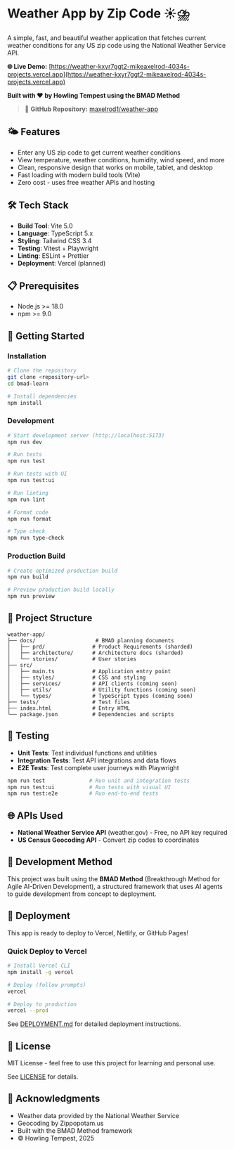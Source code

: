 # Weather App by Zip Code ☀️⛈️

A simple, fast, and beautiful weather application that fetches current weather conditions for any US zip code using the National Weather Service API.

**🌐 Live Demo:** [https://weather-kxyr7ggt2-mikeaxelrod-4034s-projects.vercel.app](https://weather-kxyr7ggt2-mikeaxelrod-4034s-projects.vercel.app)

**Built with ❤️ by Howling Tempest using the BMAD Method**

> 🔗 **GitHub Repository:** [maxelrod1/weather-app](https://github.com/maxelrod1/weather-app)

## 🌤️ Features

- Enter any US zip code to get current weather conditions
- View temperature, weather conditions, humidity, wind speed, and more
- Clean, responsive design that works on mobile, tablet, and desktop
- Fast loading with modern build tools (Vite)
- Zero cost - uses free weather APIs and hosting

## 🛠️ Tech Stack

- **Build Tool**: Vite 5.0
- **Language**: TypeScript 5.x
- **Styling**: Tailwind CSS 3.4
- **Testing**: Vitest + Playwright
- **Linting**: ESLint + Prettier
- **Deployment**: Vercel (planned)

## 📋 Prerequisites

- Node.js >= 18.0
- npm >= 9.0

## 🚀 Getting Started

### Installation

```bash
# Clone the repository
git clone <repository-url>
cd bmad-learn

# Install dependencies
npm install
```

### Development

```bash
# Start development server (http://localhost:5173)
npm run dev

# Run tests
npm run test

# Run tests with UI
npm run test:ui

# Run linting
npm run lint

# Format code
npm run format

# Type check
npm run type-check
```

### Production Build

```bash
# Create optimized production build
npm run build

# Preview production build locally
npm run preview
```

## 📁 Project Structure

```
weather-app/
├── docs/                   # BMAD planning documents
│   ├── prd/               # Product Requirements (sharded)
│   ├── architecture/      # Architecture docs (sharded)
│   └── stories/           # User stories
├── src/
│   ├── main.ts            # Application entry point
│   ├── styles/            # CSS and styling
│   ├── services/          # API clients (coming soon)
│   ├── utils/             # Utility functions (coming soon)
│   └── types/             # TypeScript types (coming soon)
├── tests/                 # Test files
├── index.html             # Entry HTML
└── package.json           # Dependencies and scripts
```

## 🧪 Testing

- **Unit Tests**: Test individual functions and utilities
- **Integration Tests**: Test API integrations and data flows
- **E2E Tests**: Test complete user journeys with Playwright

```bash
npm run test              # Run unit and integration tests
npm run test:ui           # Run tests with visual UI
npm run test:e2e          # Run end-to-end tests
```

## 🌐 APIs Used

- **National Weather Service API** (weather.gov) - Free, no API key required
- **US Census Geocoding API** - Convert zip codes to coordinates

## 📖 Development Method

This project was built using the **BMAD Method** (Breakthrough Method for Agile AI-Driven Development), a structured framework that uses AI agents to guide development from concept to deployment.

## 🚀 Deployment

This app is ready to deploy to Vercel, Netlify, or GitHub Pages!

### Quick Deploy to Vercel

```bash
# Install Vercel CLI
npm install -g vercel

# Deploy (follow prompts)
vercel

# Deploy to production
vercel --prod
```

See [DEPLOYMENT.md](./DEPLOYMENT.md) for detailed deployment instructions.

## 📝 License

MIT License - feel free to use this project for learning and personal use.

See [LICENSE](./LICENSE) for details.

## 🙏 Acknowledgments

- Weather data provided by the National Weather Service
- Geocoding by Zippopotam.us
- Built with the BMAD Method framework
- © Howling Tempest, 2025

